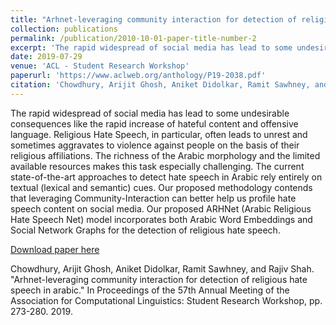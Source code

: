 ```yaml
---
title: "Arhnet-leveraging community interaction for detection of religious hate speech in arabic"
collection: publications
permalink: /publication/2010-10-01-paper-title-number-2
excerpt: 'The rapid widespread of social media has lead to some undesirable consequences like the rapid increase of hateful content and offensive language. Religious Hate Speech, in particular, often leads to unrest and sometimes aggravates to violence against people on the basis of their religious affiliations. The richness of the Arabic morphology and the limited available resources makes this task especially challenging. The current state-of-the-art approaches to detect hate speech in Arabic rely entirely on textual (lexical and semantic) cues. Our proposed methodology contends that leveraging Community-Interaction can better help us profile hate speech content on social media. Our proposed ARHNet (Arabic Religious Hate Speech Net) model incorporates both Arabic Word Embeddings and Social Network Graphs for the detection of religious hate speech.'
date: 2019-07-29
venue: 'ACL - Student Research Workshop'
paperurl: 'https://www.aclweb.org/anthology/P19-2038.pdf'
citation: 'Chowdhury, Arijit Ghosh, Aniket Didolkar, Ramit Sawhney, and Rajiv Shah. "Arhnet-leveraging community interaction for detection of religious hate speech in arabic." In Proceedings of the 57th Annual Meeting of the Association for Computational Linguistics: Student Research Workshop, pp. 273-280. 2019.'
---
```

The rapid widespread of social media has lead to some undesirable consequences like the rapid increase of hateful content and offensive language. Religious Hate Speech, in particular, often leads to unrest and sometimes aggravates to violence against people on the basis of their religious affiliations. The richness of the Arabic morphology and the limited available resources makes this task especially challenging. The current state-of-the-art approaches to detect hate speech in Arabic rely entirely on textual (lexical and semantic) cues. Our proposed methodology contends that leveraging Community-Interaction can better help us profile hate speech content on social media. Our proposed ARHNet (Arabic Religious Hate Speech Net) model incorporates both Arabic Word Embeddings and Social Network Graphs for the detection of religious hate speech.

[Download paper here](https://www.aclweb.org/anthology/P19-2038.pdf)

Chowdhury, Arijit Ghosh, Aniket Didolkar, Ramit Sawhney, and Rajiv Shah. "Arhnet-leveraging community interaction for detection of religious hate speech in arabic." In Proceedings of the 57th Annual Meeting of the Association for Computational Linguistics: Student Research Workshop, pp. 273-280. 2019.